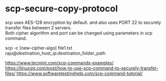 # scp-secure-copy-protocol

scp uses AES-128 encryption by default. and also uses PORT 22 to securely transfer files between 2 servers.  
Both cipher algorithm and port can be changed using parameters in scp command.

scp -c [new-cipher-algo] file1.txt raju@destination_host_ip:destination_folder_path

https://www.tecmint.com/scp-commands-examples/
https://linuxize.com/post/how-to-use-scp-command-to-securely-transfer-files/
https://www.softwaretestinghelp.com/scp-command-tutorial/
